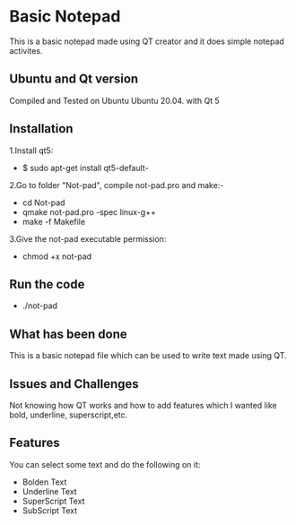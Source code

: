 # Basic Notepad
This is a basic notepad made using QT creator and it does simple notepad activites.
## Ubuntu and Qt version

Compiled and Tested on Ubuntu Ubuntu 20.04. with Qt 5

## Installation

1.Install qt5: <br/>
- $ sudo apt-get install qt5-default- <br/>

2.Go to folder "Not-pad", compile not-pad.pro and make:- <br/>
- cd Not-pad <br/>
- qmake not-pad.pro -spec linux-g++ <br/>
- make -f Makefile <br/>

3.Give the not-pad executable permission: <br/>
- chmod +x not-pad <br/>


## Run the code <br/>
- ./not-pad <br/>

## What has been done
This is a basic notepad file which can be used to write text made using QT.

## Issues and Challenges 
Not knowing how QT works and how to add features which I wanted like bold, underline, superscript,etc.

## Features
You can select some text and do the following on it: <br/>
- Bolden Text <br/>
- Underline Text <br/>
- SuperScript Text <br/>
- SubScript Text <br/>
